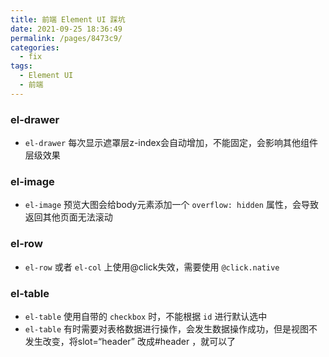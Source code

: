 ```yaml
---
title: 前端 Element UI 踩坑
date: 2021-09-25 18:36:49
permalink: /pages/8473c9/
categories:
  - fix
tags:
  - Element UI
  - 前端
---
```


### el-drawer
- `el-drawer` 每次显示遮罩层z-index会自动增加，不能固定，会影响其他组件层级效果
### el-image
- `el-image` 预览大图会给body元素添加一个 `overflow: hidden` 属性，会导致返回其他页面无法滚动
### el-row
- `el-row` 或者 `el-col` 上使用@click失效，需要使用 `@click.native`
### el-table
- `el-table` 使用自带的 `checkbox` 时，不能根据 `id` 进行默认选中
- `el-table` 有时需要对表格数据进行操作，会发生数据操作成功，但是视图不发生改变，将slot=“header” 改成#header ，就可以了